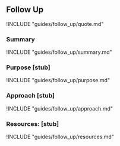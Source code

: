 ## Follow Up 

!INCLUDE "guides/follow_up/quote.md"

### Summary

!INCLUDE "guides/follow_up/summary.md"

### Purpose [stub]

!INCLUDE "guides/follow_up/purpose.md"

### Approach [stub]

!INCLUDE "guides/follow_up/approach.md"

### Resources: [stub]

!INCLUDE "guides/follow_up/resources.md"
